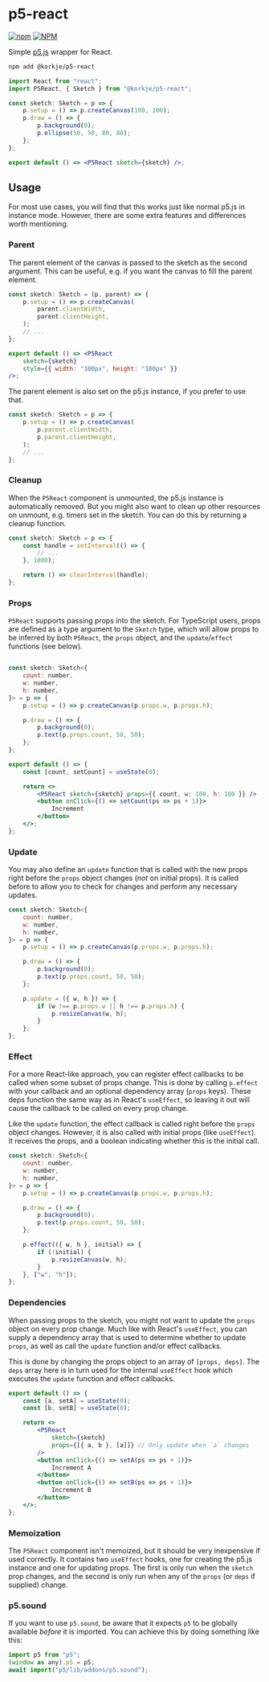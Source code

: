 # p5-react

[![npm](https://img.shields.io/npm/v/@korkje/p5-react)](https://www.npmjs.com/package/@korkje/p5-react)
[![NPM](https://img.shields.io/github/license/korkje/p5-react)](license.md)

Simple [p5.js](https://p5js.org) wrapper for React.

```bash
npm add @korkje/p5-react
```

```jsx
import React from "react";
import P5React, { Sketch } from "@korkje/p5-react";

const sketch: Sketch = p => {
    p.setup = () => p.createCanvas(100, 100);
    p.draw = () => {
        p.background(0);
        p.ellipse(50, 50, 80, 80);
    };
};

export default () => <P5React sketch={sketch} />;
```

## Usage

For most use cases, you will find that this works just like normal p5.js in instance mode. However, there are some extra features and differences worth mentioning.

### Parent

The parent element of the canvas is passed to the sketch as the second argument. This can be useful, e.g. if you want the canvas to fill the parent element.

```jsx
const sketch: Sketch = (p, parent) => {
    p.setup = () => p.createCanvas(
        parent.clientWidth,
        parent.clientHeight,
    );
    // ...
};

export default () => <P5React
    sketch={sketch}
    style={{ width: "100px", height: "100px" }}
/>;
```

The parent element is also set on the p5.js instance, if you prefer to use that.

```jsx
const sketch: Sketch = p => {
    p.setup = () => p.createCanvas(
        p.parent.clientWidth,
        p.parent.clientHeight,
    );
    // ...
};
```

### Cleanup

When the `P5React` component is unmounted, the p5.js instance is automatically removed. But you might also want to clean up other resources on unmount, e.g. timers set in the sketch. You can do this by returning a cleanup function.

```jsx
const sketch: Sketch = p => {
    const handle = setInterval(() => {
        // ...
    }, 1000);

    return () => clearInterval(handle);
};
```

### Props

`P5React` supports passing props into the sketch. For TypeScript users, props are defined as a type argument to the `Sketch` type, which will allow props to be inferred by both `P5React`, the `props` object, and the `update`/`effect` functions (see below).

```jsx

const sketch: Sketch<{
    count: number,
    w: number,
    h: number,
}> = p => {
    p.setup = () => p.createCanvas(p.props.w, p.props.h);

    p.draw = () => {
        p.background(0);
        p.text(p.props.count, 50, 50);
    };
};

export default () => {
    const [count, setCount] = useState(0);

    return <>
        <P5React sketch={sketch} props={{ count, w: 100, h: 100 }} />
        <button onClick={() => setCount(ps => ps + 1)}>
            Increment
        </button>
    </>;
};
```

### Update

You may also define an `update` function that is called with the new props right before the `props` object changes (*not* on initial props). It is called before to allow you to check for changes and perform any necessary updates.

```jsx
const sketch: Sketch<{
    count: number,
    w: number,
    h: number,
}> = p => {
    p.setup = () => p.createCanvas(p.props.w, p.props.h);

    p.draw = () => {
        p.background(0);
        p.text(p.props.count, 50, 50);
    };

    p.update = ({ w, h }) => {
        if (w !== p.props.w || h !== p.props.h) {
            p.resizeCanvas(w, h);
        }
    };
};
```

### Effect

For a more React-like approach, you can register effect callbacks to be called when some subset of props change. This is done by calling `p.effect` with your callback and an optional dependency array (`props` keys). These deps function the same way as in React's `useEffect`, so leaving it out will cause the callback to be called on every prop change.

Like the `update` function, the effect callback is called right before the `props` object changes. However, it is also called with initial props (like `useEffect`). It receives the props, and a boolean indicating whether this is the initial call.

```jsx
const sketch: Sketch<{
    count: number,
    w: number,
    h: number,
}> = p => {
    p.setup = () => p.createCanvas(p.props.w, p.props.h);

    p.draw = () => {
        p.background(0);
        p.text(p.props.count, 50, 50);
    };

    p.effect(({ w, h }, initial) => {
        if (!initial) {
            p.resizeCanvas(w, h);
        }
    }, ["w", "h"]);
};
```

### Dependencies

When passing props to the sketch, you might not want to update the `props` object on every prop change. Much like with React's `useEffect`, you can supply a dependency array that is used to determine whether to update `props`, as well as call the `update` function and/or effect callbacks.

This is done by changing the props object to an array of `[props, deps]`. The `deps` array here is in turn used for the internal `useEffect` hook which executes the `update` function and effect callbacks.

```jsx
export default () => {
    const [a, setA] = useState(0);
    const [b, setB] = useState(0);

    return <>
        <P5React
            sketch={sketch}
            props={[{ a, b }, [a]]} // Only update when `a` changes
        />
        <button onClick={() => setA(ps => ps + 1)}>
            Increment A
        </button>
        <button onClick={() => setB(ps => ps + 1)}>
            Increment B
        </button>
    </>;
};
```

### Memoization

The `P5React` component isn't memoized, but it should be very inexpensive if used correctly. It contains two `useEffect` hooks, one for creating the p5.js instance and one for updating props. The first is only run when the `sketch` prop changes, and the second is only run when any of the `props` (or `deps` if supplied) change.

### p5.sound

If you want to use `p5.sound`, be aware that it expects `p5` to be globally available *before* it is imported. You can achieve this by doing something like this:

```jsx
import p5 from "p5";
(window as any).p5 = p5;
await import("p5/lib/addons/p5.sound");
```

